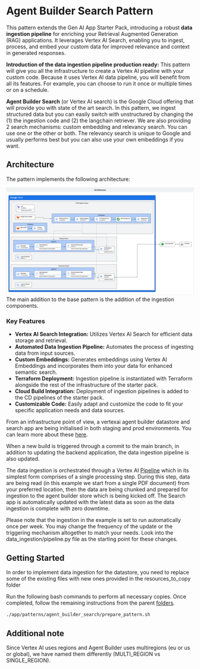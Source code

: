 # Agent Builder Search Pattern

This pattern extends the Gen AI App Starter Pack, introducing a robust **data ingestion pipeline** for enriching your Retrieval Augmented Generation (RAG) applications. It leverages Vertex AI Search, enabling you to ingest, process, and embed your custom data for improved relevance and context in generated responses.

**Introduction of the data ingestion pipeline production ready:** This pattern will give you all the infrastructure to create a Vertex AI pipeline with your custom code. Because it uses Vertex AI data pipeline, you will benefit from all its features. For example, you can choose to run it once or multiple times or on a schedule.

**Agent Builder Search** (or Vertex AI search) is the Google Cloud offering that will provide you with state of the art search. In this pattern, we ingest structured data but you can easily switch with unstructured by changing the (1) the ingestion code and (2) the langchain retriever. We are also providing 2 search mechanisms: custom embedding and relevancy search. You can use one or the other or both. The relevancy search is unique to Google and usually performs best but you can also use your own embeddings if you want.

## Architecture

The pattern implements the following architecture:

![architecture diagram](imgs/architecture.png)
The main addition to the base pattern is the addition of the ingestion components.

### Key Features

* **Vertex AI Search Integration:**  Utilizes Vertex AI Search for efficient data storage and retrieval.
* **Automated Data Ingestion Pipeline:** Automates the process of ingesting data from input sources.
* **Custom Embeddings:** Generates embeddings using Vertex AI Embeddings and incorporates them into your data for enhanced semantic search.
* **Terraform Deployment:** Ingestion pipeline is instantiated with Terraform alongside the rest of the infrastructure of the starter pack.
* **Cloud Build Integration:**  Deployment of ingestion pipelines is added to the CD pipelines of the starter pack.
* **Customizable Code:** Easily adapt and customize the code to fit your specific application needs and data sources.

From an infrastructure point of view, a vertexai agent builder datastore and search app are being initialised in both staging and prod environments. You can learn more about these [here](https://cloud.google.com/generative-ai-app-builder/docs/enterprise-search-introduction).

When a new build is triggered through a commit to the main branch, in addition to updating the backend application, the data ingestion pipeline is also updated.

The data ingestion is orchestrated through a Vertex AI [Pipeline](https://cloud.google.com/vertex-ai/docs/pipelines/introduction) which in its simplest form comprises of a single processing step. During this step, data are being read (in this example we start from a single PDF document) from your preferred location, then the data are being chunked and prepared for ingestion to the agent builder store which is being kicked off. The Search app is automatically updated with the latest data as soon as the data ingestion is complete with zero downtime.

Please note that the ingestion in the example is set to run automatically once per week. You may change the frequency of the update or  the triggering mechanism altogether to match your needs. Look into the data_ingestion/pipeline.py file as the starting point for these changes.

## Getting Started

In order to implement data ingestion for the datastore, you need to replace some of the
existing files with new ones provided in the resources_to_copy folder

Run the following bash commands to perform all necessary copies. Once completed, follow the remaining instructions from the parent [folders](https://github.com/GoogleCloudPlatform/generative-ai/blob/main/gemini/sample-apps/e2e-gen-ai-app-starter-pack/deployment/README.md).

```bash
./app/patterns/agent_builder_search/prepare_pattern.sh
```

## Additional note

Since Vertex AI uses regions and Agent Builder uses multiregions (eu or us or global), we have named them differently (MULTI_REGION vs SINGLE_REGION).
